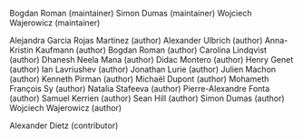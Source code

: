 Bogdan Roman (maintainer)
Simon Dumas (maintainer)
Wojciech Wajerowicz (maintainer)

Alejandra Garcia Rojas Martinez (author)
Alexander Ulbrich (author)
Anna-Kristin Kaufmann (author)
Bogdan Roman (author)
Carolina Lindqvist (author)
Dhanesh Neela Mana (author)
Didac Montero (author)
Henry Genet (author)
Ian Lavriushev (author)
Jonathan Lurie (author)
Julien Machon (author)
Kenneth Pirman (author)
Michaël Dupont (author)
Mohameth François Sy (author)
Natalia Stafeeva (author)
Pierre-Alexandre Fonta (author)
Samuel Kerrien (author)
Sean Hill (author)
Simon Dumas (author)
Wojciech Wajerowicz (author)

Alexander Dietz (contributor)
